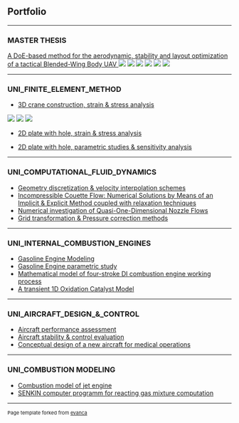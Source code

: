 ## Portfolio

---

### MASTER THESIS
[A DoE-based method for the aerodynamic, stability and layout optimization of a tactical Blended-Wing Body UAV ](/sample_page)
<img src="images/Picture3.png?raw=true"/>
<img src="images/Picture1.jpg?raw=true"/>
<img src="images/Picture4.png?raw=true"/>
<img src="images/Picture6.png?raw=true"/>
<img src="images/Picture5.png?raw=true"/>
<img src="images/Picture2.png?raw=true"/>


---

### UNI_FINITE_ELEMENT_METHOD

- [3D crane construction, strain & stress analysis](/sample_page)

<img src="images/FEM_1H_1.png?raw=true"/>
<img src="images/FEM_1H_2.png?raw=true"/>
<img src="images/FEM_1H_3.png?raw=true"/>

- [2D plate with hole, strain & stress analysis](/pdf/sample_presentation.pdf)

- [2D plate with hole, parametric studies & sensitivity analysis](/pdf/sample_presentation.pdf)

---

### UNI_COMPUTATIONAL_FLUID_DYNAMICS

- [Geometry discretization & velocity interpolation schemes](http://example.com/)
- [Incompressible Couette Flow: Numerical Solutions by Means of an Implicit & Explicit Method coupled with relaxation techniques](http://example.com/)
- [Numerical investigation of Quasi-One-Dimensional Nozzle Flows](http://example.com/)
- [Grid transformation & Pressure correction methods](http://example.com/)


---

### UNI_INTERNAL_COMBUSTION_ENGINES

- [Gasoline Engine Modeling](http://example.com/)
- [Gasoline Engine parametric study](http://example.com/)
- [Mathematical model of four-stroke DI combustion engine working process](http://example.com/)
- [A transient 1D Oxidation Catalyst Model](http://example.com/)
---

### UNI_AIRCRAFT_DESIGN_&_CONTROL

- [Aircraft performance assessment](http://example.com/)
- [Aircraft stability & control evaluation](http://example.com/)
- [Conceptual design of a new aircraft for medical operations](http://example.com/)

---

### UNI_COMBUSTION MODELING

- [Combustion model of jet engine](http://example.com/)
- [SENKIN computer programm for reacting gas mixture computation](http://example.com/)

---

<p style="font-size:11px">Page template forked from <a href="https://github.com/evanca/quick-portfolio">evanca</a></p>
<!-- Remove above link if you don't want to attibute -->
